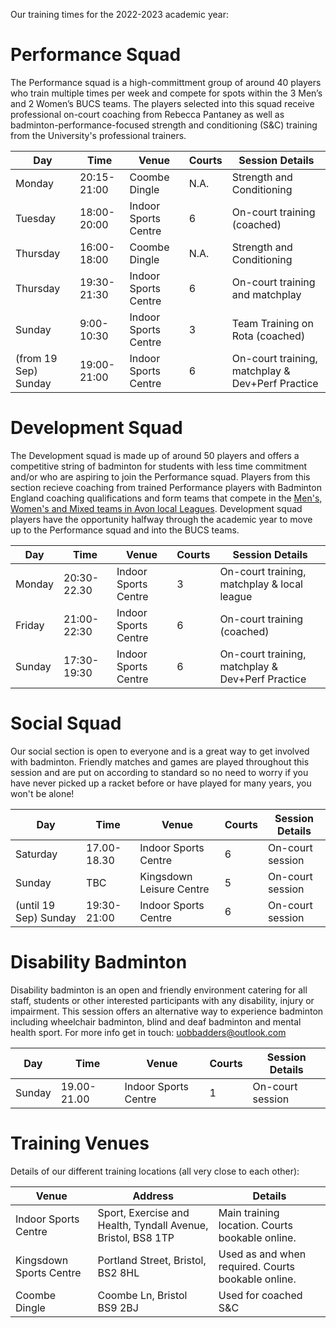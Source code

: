Our training times for the 2022-2023 academic year:  

# Performance Squad

The Performance squad is a high-committment group of around 40 players who train multiple times per week and compete for spots within the 3 Men’s and 2 Women’s BUCS teams. The players selected into this squad receive professional on-court coaching from Rebecca Pantaney as well as badminton-performance-focused strength and conditioning (S&C) training from the University's professional trainers.

Day | Time | Venue | Courts | Session Details
--- | --- | --- | --- | ---
Monday | 20:15-21:00 | Coombe Dingle | N.A. | Strength and Conditioning 
Tuesday | 18:00-20:00 | Indoor Sports Centre | 6 | On-court training (coached)
Thursday | 16:00-18:00 | Coombe Dingle | N.A. | Strength and Conditioning
Thursday | 19:30-21:30 | Indoor Sports Centre | 6 | On-court training and matchplay
Sunday | 9:00-10:30 | Indoor Sports Centre | 3 | Team Training on Rota (coached)
(from 19 Sep) Sunday | 19:00-21:00 | Indoor Sports Centre | 6 | On-court training, matchplay & Dev+Perf Practice

# Development Squad

The Development squad is made up of around 50 players and offers a competitive string of badminton for students with less time commitment and/or who are aspiring to join the Performance squad. Players from this section recieve coaching from trained Performance players with Badminton England coaching qualifications and form teams that compete in the [Men's, Women's and Mixed teams in Avon local Leagues](https://www.avonba.org/). Development squad players have the opportunity halfway through the academic year to move up to the Performance squad and into the BUCS teams.

Day | Time | Venue | Courts | Session Details
--- | --- | --- | --- | ---
Monday | 20:30-22.30 | Indoor Sports Centre | 3 | On-court training, matchplay & local league
Friday | 21:00-22:30 | Indoor Sports Centre | 6 | On-court training (coached)
Sunday | 17:30-19:30 | Indoor Sports Centre | 6 | On-court training, matchplay & Dev+Perf Practice

# Social Squad

Our social section is open to everyone and is a great way to get involved with badminton. Friendly matches and games are played throughout this session and are put on according to standard so no need to worry if you have never picked up a racket before or have played for many years, you won't be alone! 

Day | Time | Venue | Courts | Session Details
--- | --- | --- | --- | ---
Saturday | 17.00-18.30 | Indoor Sports Centre | 6 | On-court session
Sunday | TBC | Kingsdown Leisure Centre | 5 | On-court session
(until 19 Sep) Sunday | 19:30-21:00 | Indoor Sports Centre | 6 | On-court session

# Disability Badminton

Disability badminton is an open and friendly environment catering for all staff, students or other interested participants with any disability, injury or impairment. This session offers an alternative way to experience badminton including wheelchair badminton, blind and deaf badminton and mental health sport. For more info get in touch: [uobbadders@outlook.com](mailto://uobbadders@outlook.com)

Day | Time | Venue | Courts | Session Details
--- | --- | --- | --- | ---
Sunday | 19.00-21.00 | Indoor Sports Centre | 1 | On-court session


# Training Venues

Details of our different training locations (all very close to each other):

Venue | Address | Details
--- | --- | ---
Indoor Sports Centre | Sport, Exercise and Health, Tyndall Avenue, Bristol, BS8 1TP | Main training location. Courts bookable online.
Kingsdown Sports Centre | Portland Street, Bristol, BS2 8HL | Used as and when required. Courts bookable online.
Coombe Dingle | Coombe Ln, Bristol BS9 2BJ | Used for coached S&C
